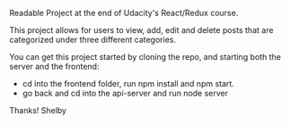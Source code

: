 Readable
Project at the end of Udacity's React/Redux course.

This project allows for users to view, add, edit and delete posts that are categorized under three different categories.

You can get this project started by cloning the repo, and starting both the server and the frontend:
- cd into the frontend folder, run npm install and npm start.
- go back and cd into the api-server and run node server

Thanks! Shelby
